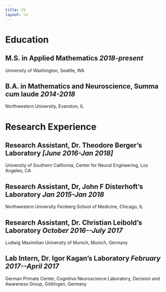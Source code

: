 ```yaml
---
title: CV
layout: cv
---
```


# Education

## M.S. in Applied Mathematics    *2018-present*

University of Washington, Seattle, WA


## B.A. in Mathematics and Neuroscience, Summa cum laude     *2014-2018*

Northwestern University, Evanston, IL


# Research Experience

## Research Assistant, Dr. Theodore Berger’s Laboratory  *[June 2016-Jan 2018]*

University of Southern California, Center for Neural Engineering, Los Angeles, CA


## Research Assistant, Dr, John F Disterhoft’s Laboratory  *Jan 2015-Jan 2018*

Northwestern University Feinberg School of Medicine, Chicago, IL


## Research Assistant, Dr. Christian Leibold’s Laboratory  *October 2016--July 2017*

Ludwig Maximilian University of Munich, Munich, Germany


## Lab Intern, Dr. Igor Kagan’s Laboratory  *February 2017--April 2017*

German Primate Center, Cognitive Neuroscience Laboratory, Decision and Awareness Group, Göttingen, Germany
